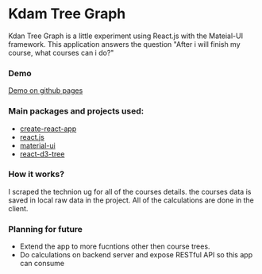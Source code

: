 # Kdam Tree Graph

Kdan Tree Graph is a little experiment using React.js with the Mateial-UI framework.
This application answers the question "After i will finish my course, what courses can i do?"

### Demo
[Demo on github pages](https://lightsean.github.io/course-unlocking-graph/)

### Main packages and projects used:
  - [create-react-app](https://github.com/facebook/create-react-app)
  - [react.js](https://reactjs.org/)
  - [material-ui](https://material-ui.com/)
  - [react-d3-tree](https://www.npmjs.com/package/react-d3-tree)
  

### How it works?
I scraped the technion ug for all of the courses details. the courses data is saved in local raw data in the project.
All of the calculations are done in the client. 

### Planning for future
 - Extend the app to more fucntions other then course trees.
 - Do calculations on backend server and expose RESTful API so this app can consume
